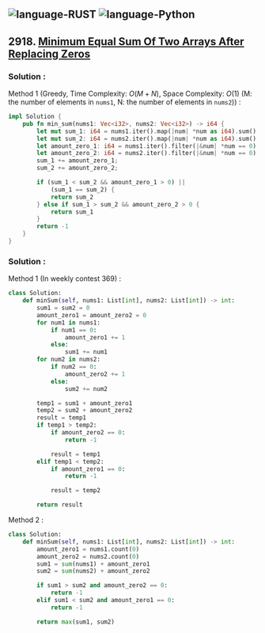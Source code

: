 ![language-RUST](https://img.shields.io/badge/RUST-8d4004?style=for-the-badge&logo=RUST)
![language-Python](https://img.shields.io/badge/Python-ffd43b?style=for-the-badge&logo=PYTHON)
---

## 2918. [Minimum Equal Sum Of Two Arrays After Replacing Zeros](https://leetcode.com/problems/minimum-equal-sum-of-two-arrays-after-replacing-zeros)

### Solution :

Method 1 (Greedy, Time Complexity: $O(M+N)$, Space Complexity: $O(1)$ (M: the number of elements in `nums1`, N: the number of elements in `nums2`)) :
```rust
impl Solution {
    pub fn min_sum(nums1: Vec<i32>, nums2: Vec<i32>) -> i64 {
        let mut sum_1: i64 = nums1.iter().map(|num| *num as i64).sum();
        let mut sum_2: i64 = nums2.iter().map(|num| *num as i64).sum();
        let amount_zero_1: i64 = nums1.iter().filter(|&num| *num == 0).count() as i64;
        let amount_zero_2: i64 = nums2.iter().filter(|&num| *num == 0).count() as i64;
        sum_1 += amount_zero_1;
        sum_2 += amount_zero_2;

        if (sum_1 < sum_2 && amount_zero_1 > 0) ||
            (sum_1 == sum_2) {
            return sum_2
        } else if sum_1 > sum_2 && amount_zero_2 > 0 {
            return sum_1
        }
        return -1
    }
}
```

### Solution :

Method 1 (In weekly contest 369) :
```python
class Solution:
    def minSum(self, nums1: List[int], nums2: List[int]) -> int:
        sum1 = sum2 = 0
        amount_zero1 = amount_zero2 = 0
        for num1 in nums1:
            if num1 == 0:
                amount_zero1 += 1
            else:
                sum1 += num1
        for num2 in nums2:
            if num2 == 0:
                amount_zero2 += 1
            else:
                sum2 += num2

        temp1 = sum1 + amount_zero1
        temp2 = sum2 + amount_zero2
        result = temp1
        if temp1 > temp2:
            if amount_zero2 == 0:
                return -1

            result = temp1
        elif temp1 < temp2:
            if amount_zero1 == 0:
                return -1

            result = temp2

        return result
```

Method 2 :
```python
class Solution:
    def minSum(self, nums1: List[int], nums2: List[int]) -> int:
        amount_zero1 = nums1.count(0)
        amount_zero2 = nums2.count(0)
        sum1 = sum(nums1) + amount_zero1
        sum2 = sum(nums2) + amount_zero2

        if sum1 > sum2 and amount_zero2 == 0:
            return -1
        elif sum1 < sum2 and amount_zero1 == 0:
            return -1

        return max(sum1, sum2)
```
